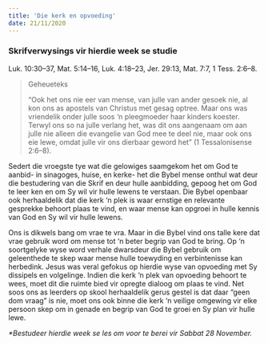 ```yaml
---
title: 'Die kerk en opvoeding'
date: 21/11/2020
---
```


### Skrifverwysings vir hierdie week se studie
Luk. 10:30–37, Mat. 5:14–16, Luk. 4:18–23, Jer. 29:13, Mat. 7:7, 1 Tess. 2:6–8.

> <p>Geheueteks</p>
> “Ook het ons nie eer van mense,  van julle  van ander gesoek nie, al kon ons as apostels van Christus met gesag optree. Maar ons was vriendelik onder julle soos ‘n pleegmoeder haar kinders koester. Terwyl ons so na julle verlang het, was dit ons  aangenaam om aan julle nie alleen die evangelie van God mee te deel nie, maar ook ons eie lewe, omdat julle vir ons dierbaar geword het” (1 Tessalonisense 2:6–8).

Sedert die vroegste tye wat die gelowiges saamgekom het om God te aanbid- in sinagoges, huise, en kerke- het die Bybel mense onthul wat deur die bestudering van die Skrif en deur hulle aanbidding, gepoog het om God te leer ken en om Sy wil vir hulle lewens te verstaan. Die Bybel openbaar ook herhaaldelik dat die kerk ‘n plek is waar ernstige en relevante gesprekke behoort plaas te vind, en waar mense kan opgroei in hulle kennis van God en Sy wil vir hulle lewens.

Ons is dikwels bang om vrae te vra. Maar in die Bybel vind ons talle kere dat vrae gebruik word om mense tot ‘n beter begrip van God te bring. Op ‘n soortgelyke wyse word verhale dwarsdeur die Bybel gebruik om geleenthede te skep waar mense hulle toewyding en verbintenisse kan herbedink.  Jesus was veral gefokus op hierdie wyse van opvoeding met Sy dissipels en volgelinge. Indien die kerk ‘n plek van opvoeding behoort te wees, moet dit die ruimte bied vir opregte dialoog om plaas te vind. Net soos ons as leerders op skool herhaaldelik gerus gestel is dat daar “geen dom vraag” is nie, moet ons ook binne die kerk ‘n veilige omgewing vir elke persoon skep om in genade en begrip van God te groei en Sy plan vir hulle lewe.

_*Bestudeer hierdie week se les om voor te berei vir Sabbat 28 November._